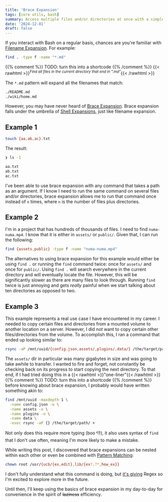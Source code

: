 ```yaml
---
title: 'Brace Expansion'
tags: [core utils, bash]
summary: Access multiple files and/or directories at once with a simple syntax
date: '2024-12-01'
draft: false
---
```


If you interact with Bash on a regular basis, chances are you're familiar with [Filename Expansion][1]. For example:

```bash
find . -type f -name "*.md"
```

{{% comment %}} TODO: turn this into a shortcode {{% /comment %}}
{{< rawhtml >}}<sup><em>Find all files in the current directory that end in ".md"</em></sup>{{< /rawhtml >}}

The `*.md` pattern will expand all the filenames that match:

```bash
./README.md
./wiki/home.md
```

However, you may have never heard of [Brace Expansion][2]. Brace expansion falls under the umbrella of [Shell Expansions][3], just like filename expansion.

## Example 1

```bash
touch {aa,ab,ac}.txt
```

The result:

```bash
❯ ls -1

aa.txt
ab.txt
ac.txt
```

I've been able to use brace expansion with any command that takes a path as an argument. If I know I need to run the same command on several files and/or directories, brace expansion allows me to run that command once instead of `n` times, where `n` is the number of files plus directories.

## Example 2

I'm in a project that has hundreds of thousands of files. I need to find `numa-numa.mp4`. I know that it is either in `assets/` or `public/`. Given that, I can run the following:

```bash
find {assets,public} -type f -name "numa-numa.mp4"
```

The alternatives to using brace expansion for this example would either be using `find .` or running the `find` command twice: once for `assets/` and once for `public/`. Using `find .` will search everywhere in the current directory and will eventually locate the file. However, this will be significantly slower as there are many files to look through. Running `find` twice is just annoying and gets *really* painful when we start talking about ten directories as opposed to two.

## Example 3

This example represents a real use case I have encountered in my career. I needed to copy certain files and directories from a mounted volume to another location on a server. However, I did *not* want to copy certain other files/directories from the volume. To accomplish this, I ran a command that ended up looking similar to:

```bash
rsync -aP /mnt/uuid/{config.json,assets/,plugins/,data/} /the/target/path/
```

The `assets/` dir in particular was many gigabytes in size and was going to take awhile to transfer. I wanted to fire and forget, not constantly be checking back on its progress to start copying the next directory. To that end, if I had tried doing this in a
{{< rawhtml >}}<span style="cursor:help;text-decoration:underline var(--content) dashed" title="You'll understand the sarcastic quotes in a moment">"one-liner"</span>{{< /rawhtml >}}{{% comment %}} TODO: turn this into a shortcode {{% /comment %}}
before knowing about brace expansion, I probably would have written something akin to:

```bash
find /mnt/uuid -maxdepth 1 \
  -name config.json -o \
  -name assets -o \
  -name plugins -o \
  -name data \
  -exec rsync -aP {} /the/target/path/ +
```

Not only does this require more typing (boo :thumbsdown:), it also uses syntax of `find` that I don't use often, meaning I'm more likely to make a mistake.

While writing this post, I discovered that brace expansions can be nested within each other or even be combined with [Pattern Matching][4]:

```bash
chown root /usr/{ucb/{ex,edit},lib/{ex?.?*,how_ex}}
```

I don't fully understand what this command is doing, but [it's giving][5] Regex so I'm excited to explore more in the future.

Until then, I'll keep using the basics of brace expansion in my day-to-day for convenience in the spirit of ~~laziness~~ efficiency.

[1]: https://www.gnu.org/software/bash/manual/html_node/Filename-Expansion.html
[2]: https://www.gnu.org/software/bash/manual/html_node/Brace-Expansion.html
[3]: https://www.gnu.org/software/bash/manual/html_node/Shell-Expansions.html
[4]: https://www.gnu.org/software/bash/manual/html_node/Pattern-Matching.html
[5]: https://knowyourmeme.com/memes/its-giving
